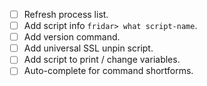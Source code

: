 - [ ] Refresh process list.
- [ ] Add script info `fridar> what script-name`.
- [ ] Add version command.
- [ ] Add universal SSL unpin script.
- [ ] Add script to print / change variables.
- [ ] Auto-complete for command shortforms.
